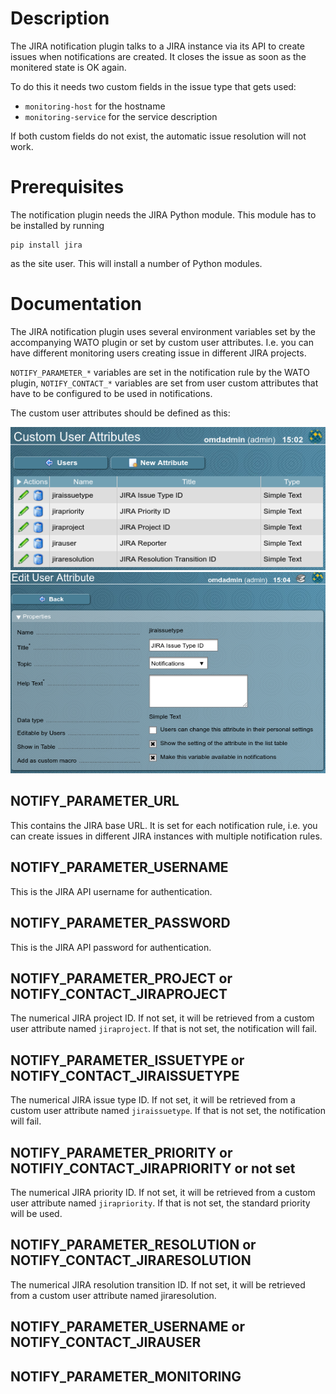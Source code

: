 # Description #

The JIRA notification plugin talks to a JIRA instance via its API to create issues when notifications are created. It closes the issue as soon as the monitered state is OK again.

To do this it needs two custom fields in the issue type that gets used:

* `monitoring-host` for the hostname
* `monitoring-service` for the service description

If both custom fields do not exist, the automatic issue resolution will not work.

# Prerequisites #

The notification plugin needs the JIRA Python module. This module has to be installed by running

    pip install jira

as the site user. This will install a number of Python modules.

# Documentation #

The JIRA notification plugin uses several environment variables set by the accompanying WATO plugin or set by custom user attributes. I.e. you can have different monitoring users creating issue in different JIRA projects.

`NOTIFY_PARAMETER_*` variables are set in the notification rule by the WATO plugin, `NOTIFY_CONTACT_*` variables are set from user custom attributes that have to be configured to be used in notifications.

The custom user attributes should be defined as this:

![Custom User Attributes](custom_user_attributes.png) ![Edit User Attribute](edit_user_attribute.png)

## NOTIFY_PARAMETER_URL ##

This contains the JIRA base URL. It is set for each notification rule, i.e. you can create issues in different JIRA instances with multiple notification rules.

## NOTIFY_PARAMETER_USERNAME ##

This is the JIRA API username for authentication.

## NOTIFY_PARAMETER_PASSWORD ##

This is the JIRA API password for authentication.

## NOTIFY_PARAMETER_PROJECT or NOTIFY_CONTACT_JIRAPROJECT ##

The numerical JIRA project ID. If not set, it will be retrieved from a custom user attribute named `jiraproject`. If that is not set, the notification will fail.

## NOTIFY_PARAMETER_ISSUETYPE or NOTIFY_CONTACT_JIRAISSUETYPE ##

The numerical JIRA issue type ID. If not set, it will be retrieved from a custom user attribute named `jiraissuetype`. If that is not set, the notification will fail.

## NOTIFY_PARAMETER_PRIORITY or NOTIFIY_CONTACT_JIRAPRIORITY or not set ##

The numerical JIRA priority ID. If not set, it will be retrieved from a custom user attribute named `jirapriority`. If that is not set, the standard priority will be used.

## NOTIFY_PARAMETER_RESOLUTION or NOTIFY_CONTACT_JIRARESOLUTION ##

The numerical JIRA resolution transition ID. If not set, it will be retrieved from a custom user attribute named jiraresolution.

## NOTIFY_PARAMETER_USERNAME or NOTIFY_CONTACT_JIRAUSER ##



## NOTIFY_PARAMETER_MONITORING ##
